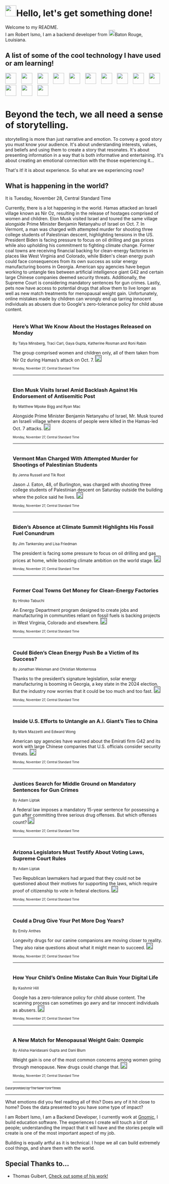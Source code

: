 <h1><img src="https://emojis.slackmojis.com/emojis/images/1643514375/3493/hot-coffee.gif?1643514375" width="35"/>Hello, let's get something done!</h1>

<p>Welcome to my README.<br/>
I am Robert Ismo, I am a backend developer from <img src="https://emojis.slackmojis.com/emojis/images/1638395689/50435/moulin_rouge.png?1638395689" width="20"/>Baton Rouge, Louisiana.</p>
<h2>A list of some of the cool technology I have used or am learning!</h2>
<p>
<img src="https://emojis.slackmojis.com/emojis/images/1643516091/21142/meow_bongotap.gif?1643516091" width="35" alt="">
<img src="https://img.shields.io/badge/Favorite%20Frontend%20Framework-SvelteKit-f83903" alt="">
<img src="https://img.shields.io/badge/Second%20Favorite-Vue-40b581" alt="">
<img src="https://img.shields.io/badge/Most%20Used%20Runtime-Nodejs-78b061" alt="">
<img src="https://emojis.slackmojis.com/emojis/images/1643517416/34482/fire.gif?1643517416" width="35" alt="">
<img src="https://img.shields.io/badge/Javascript%20But%20Better-Typescript-0078ca" alt="">
<img src="https://img.shields.io/badge/Favorite%20Language-Elixir-3e244d" alt="">
<img src="https://img.shields.io/badge/Containerize%20Everything-Docker-6ac9ef" alt="">
<img src="https://emojis.slackmojis.com/emojis/images/1643514596/5999/meow_party.gif?1643514596" width="35" alt="">
<img src="https://img.shields.io/badge/API%20Love%20Language-Graphql-de32a5" alt="">
<img src="https://img.shields.io/badge/Our%20Favorite%20Version%20Controller-Git-e94f33" alt="">
<img src="https://img.shields.io/badge/Favorite%20Database-Redis-d42d1d" alt="">
<img src="https://emojis.slackmojis.com/emojis/images/1643514559/5584/deployparrot.gif?1643514559" width="35" alt="">
<img src="https://img.shields.io/badge/Container%20Interstate-RabbitMQ-f66200" alt="">
<img src="https://img.shields.io/badge/Gotta%20Learn-Kubernetes-316adf" alt="">
<img src="https://img.shields.io/badge/Really%20Mature%20Now-WASM-654fef" alt="">
<img src="https://emojis.slackmojis.com/emojis/images/1666642497/61942/dance_vibe.gif?1666642497" width="35" alt="">
<img src="https://img.shields.io/badge/For%20My%20M1-ARM64-657d96" alt="">
<img src="https://img.shields.io/badge/Loving%20This%20So%20Much-TailwindCSS-17bcb5" alt="">
<img src="https://img.shields.io/badge/Cool%20Build%20Tool-Vite-f9cb24" alt="">
<img src="https://emojis.slackmojis.com/emojis/images/1669231376/62819/working-on-it.gif?1669231376" width="35" alt="">
<img src="https://img.shields.io/badge/Fun%20and%20Easy%20Database-MongoDB-5f8c49" alt="">
<img src="https://img.shields.io/badge/JS%20Life%20Support-NPM-c73737" alt="">
<img src="https://img.shields.io/badge/I%20Liked%20It-DynamoDB-0073b9" alt="">
<img src="https://emojis.slackmojis.com/emojis/images/1643514045/46/question.gif?1643514045" width="35" alt="">
<img src="https://img.shields.io/badge/cool-React-60d6f9" alt="">
<img src="https://img.shields.io/badge/Future%20Big%20Project-Lambda-f37e00" alt="">
<img src="https://img.shields.io/badge/NPM%20But%20Better-PNPM-f1aa07" alt="">
<img src="https://emojis.slackmojis.com/emojis/images/1643514943/9662/fbwow.gif?1643514943" width="35" alt="">
<img src="https://img.shields.io/badge/First%20Language-C-662079" alt="">
<img src="https://img.shields.io/badge/Where%20I%20Deploy%20Frontend-Vercel-000000" alt="">
<img src="https://img.shields.io/badge/Who%20Does%20not%20Want%20an%20App-Swift-f9492a" alt="">
<img src="https://emojis.slackmojis.com/emojis/images/1643514058/151/javascript.png?1643514058" width="35" alt="">
<img src="https://img.shields.io/badge/cool-Python-fbd542" alt="">
<img src="https://img.shields.io/badge/Favorite%20Something-Stripe-656cdc" alt="">
<img src="https://img.shields.io/badge/Of%20Course-HTML5-ed6327" alt="">
<img src="https://emojis.slackmojis.com/emojis/images/1660415405/60731/bomb.gif?1660415405" width="35" alt="">
<img src="https://img.shields.io/badge/hate-CSS-2964ec" alt="">
<img src="https://img.shields.io/badge/Learning-CircleCI-141215" alt="">
<img src="https://img.shields.io/badge/Learning-Rust-fbbb3b" alt="">
<img src="https://emojis.slackmojis.com/emojis/images/1660415397/60712/writing-hand.gif?1660415397" width="35" alt="">
<img src="https://img.shields.io/badge/Dev%20Browser%20of%20Choice-Firefox-cc4e26" alt="">
<img src="https://img.shields.io/badge/Recoverying%20From%20Windows-UNIX-1781e3" alt="">
<img src="https://img.shields.io/badge/LOVE-LogSeq-90c1c2" alt="">
<img src="https://emojis.slackmojis.com/emojis/images/1643514066/223/kirby.gif?1643514066" width="35" alt="">
<img src="https://img.shields.io/badge/Daily%20Driver-MacOS-e6e6e8" alt="">
<img src="https://img.shields.io/badge/Git%20Server-Github-000000" alt="">
<img src="https://img.shields.io/badge/enjoyable-EC2-f17428" alt="">
<img src="https://emojis.slackmojis.com/emojis/images/1643514239/2069/excited.gif?1643514239" width="35" alt="">
</p>
<h1>Beyond the tech, we all need a sense of storytelling.</h1>
<p>storytelling is more than just narrative and emotion. To convey a good story you must know your audience. It's about understanding interests, values, and beliefs and using them to create a story that resonates. It's about presenting information in a way that is both informative and entertaining. It's about creating an emotional connection with the those experiencing it...</p>
<p>That's it! it is about experience. So what are we experiencing now?</p>
<h2>What is happening in the world?</h2>
<p>It is Tuesday, November 28, Central Standard Time</p>
<p>
Currently, there is a lot happening in the world. Hamas attacked an Israeli village known as Nir Oz, resulting in the release of hostages comprised of women and children. Elon Musk visited Israel and toured the same village alongside Prime Minister Benjamin Netanyahu of Israel on Oct. 7. In Vermont, a man was charged with attempted murder for shooting three college students of Palestinian descent, highlighting tensions in the US. President Biden is facing pressure to focus on oil drilling and gas prices while also upholding his commitment to fighting climate change. Former coal towns are receiving financial backing for clean-energy factories in places like West Virginia and Colorado, while Biden&#39;s clean energy push could face consequences from its own success as solar energy manufacturing booms in Georgia. American spy agencies have begun working to untangle ties between artificial intelligence giant G42 and certain large Chinese companies deemed security threats. Additionally, the Supreme Court is considering mandatory sentences for gun crimes. Lastly, pets now have access to potential drugs that allow them to live longer as well as new match treatments for menopausal weight gain. Unfortunately, online mistakes made by children can wrongly end up tarring innocent individuals as abusers due to Google&#39;s zero-tolerance policy for child abuse content.</p>
<ol>
<img src="https://img.shields.io/badge/-world-blue" alt="">
<h3>Here’s What We Know About the Hostages Released on Monday</h3>
<sub>By Talya Minsberg, Traci Carl, Gaya Gupta, Katherine Rosman and Roni Rabin</sub>
<p>The group comprised women and children only, all of them taken from Nir Oz during Hamas’s attack on Oct. 7.  <a href=""><img src="https://developer.nytimes.com/files/poweredby_nytimes_30b.png?v=1583354208352" height="20"></a></p>
<sub><sub>Monday, November 27, Central Standard Time</sub></sub>
<hr/>
<img src="https://img.shields.io/badge/-world-blue" alt="">
<h3>Elon Musk Visits Israel Amid Backlash Against His Endorsement of Antisemitic Post</h3>
<sub>By Matthew Mpoke Bigg and Ryan Mac</sub>
<p>Alongside Prime Minister Benjamin Netanyahu of Israel, Mr. Musk toured an Israeli village where dozens of people were killed in the Hamas-led Oct. 7 attacks.  <a href=""><img src="https://developer.nytimes.com/files/poweredby_nytimes_30b.png?v=1583354208352" height="20"></a></p>
<sub><sub>Monday, November 27, Central Standard Time</sub></sub>
<hr/>
<img src="https://img.shields.io/badge/-us-blue" alt="">
<h3>Vermont Man Charged With Attempted Murder for Shootings of Palestinian Students</h3>
<sub>By Jenna Russell and Tik Root</sub>
<p>Jason J. Eaton, 48, of Burlington, was charged with shooting three college students of Palestinian descent on Saturday outside the building where the police said he lives.  <a href=""><img src="https://developer.nytimes.com/files/poweredby_nytimes_30b.png?v=1583354208352" height="20"></a></p>
<sub><sub>Monday, November 27, Central Standard Time</sub></sub>
<hr/>
<img src="https://img.shields.io/badge/-climate-blue" alt="">
<h3>Biden’s Absence at Climate Summit Highlights His Fossil Fuel Conundrum</h3>
<sub>By Jim Tankersley and Lisa Friedman</sub>
<p>The president is facing some pressure to focus on oil drilling and gas prices at home, while boosting climate ambition on the world stage.  <a href=""><img src="https://developer.nytimes.com/files/poweredby_nytimes_30b.png?v=1583354208352" height="20"></a></p>
<sub><sub>Monday, November 27, Central Standard Time</sub></sub>
<hr/>
<img src="https://img.shields.io/badge/-climate-blue" alt="">
<h3>Former Coal Towns Get Money for Clean-Energy Factories</h3>
<sub>By Hiroko Tabuchi</sub>
<p>An Energy Department program designed to create jobs and manufacturing in communities reliant on fossil fuels is backing projects in West Virginia, Colorado and elsewhere.  <a href=""><img src="https://developer.nytimes.com/files/poweredby_nytimes_30b.png?v=1583354208352" height="20"></a></p>
<sub><sub>Monday, November 27, Central Standard Time</sub></sub>
<hr/>
<img src="https://img.shields.io/badge/-us-blue" alt="">
<h3>Could Biden’s Clean Energy Push Be a Victim of Its Success?</h3>
<sub>By Jonathan Weisman and Christian Monterrosa</sub>
<p>Thanks to the president’s signature legislation, solar energy manufacturing is booming in Georgia, a key state in the 2024 election. But the industry now worries that it could be too much and too fast.  <a href=""><img src="https://developer.nytimes.com/files/poweredby_nytimes_30b.png?v=1583354208352" height="20"></a></p>
<sub><sub>Monday, November 27, Central Standard Time</sub></sub>
<hr/>
<img src="https://img.shields.io/badge/-us-blue" alt="">
<h3>Inside U.S. Efforts to Untangle an A.I. Giant’s Ties to China</h3>
<sub>By Mark Mazzetti and Edward Wong</sub>
<p>American spy agencies have warned about the Emirati firm G42 and its work with large Chinese companies that U.S. officials consider security threats.  <a href=""><img src="https://developer.nytimes.com/files/poweredby_nytimes_30b.png?v=1583354208352" height="20"></a></p>
<sub><sub>Monday, November 27, Central Standard Time</sub></sub>
<hr/>
<img src="https://img.shields.io/badge/-us-blue" alt="">
<h3>Justices Search for Middle Ground on Mandatory Sentences for Gun Crimes</h3>
<sub>By Adam Liptak</sub>
<p>A federal law imposes a mandatory 15-year sentence for possessing a gun after committing three serious drug offenses. But which offenses count?  <a href=""><img src="https://developer.nytimes.com/files/poweredby_nytimes_30b.png?v=1583354208352" height="20"></a></p>
<sub><sub>Monday, November 27, Central Standard Time</sub></sub>
<hr/>
<img src="https://img.shields.io/badge/-us-blue" alt="">
<h3>Arizona Legislators Must Testify About Voting Laws, Supreme Court Rules</h3>
<sub>By Adam Liptak</sub>
<p>Two Republican lawmakers had argued that they could not be questioned about their motives for supporting the laws, which require proof of citizenship to vote in federal elections.  <a href=""><img src="https://developer.nytimes.com/files/poweredby_nytimes_30b.png?v=1583354208352" height="20"></a></p>
<sub><sub>Monday, November 27, Central Standard Time</sub></sub>
<hr/>
<img src="https://img.shields.io/badge/-science-blue" alt="">
<h3>Could a Drug Give Your Pet More Dog Years?</h3>
<sub>By Emily Anthes</sub>
<p>Longevity drugs for our canine companions are moving closer to reality. They also raise questions about what it might mean to succeed.  <a href=""><img src="https://developer.nytimes.com/files/poweredby_nytimes_30b.png?v=1583354208352" height="20"></a></p>
<sub><sub>Monday, November 27, Central Standard Time</sub></sub>
<hr/>
<img src="https://img.shields.io/badge/-technology-blue" alt="">
<h3>How Your Child’s Online Mistake Can Ruin Your Digital Life</h3>
<sub>By Kashmir Hill</sub>
<p>Google has a zero-tolerance policy for child abuse content. The scanning process can sometimes go awry and tar innocent individuals as abusers.  <a href=""><img src="https://developer.nytimes.com/files/poweredby_nytimes_30b.png?v=1583354208352" height="20"></a></p>
<sub><sub>Monday, November 27, Central Standard Time</sub></sub>
<hr/>
<img src="https://img.shields.io/badge/-well-blue" alt="">
<h3>A New Match for Menopausal Weight Gain: Ozempic</h3>
<sub>By Alisha Haridasani Gupta and Dani Blum</sub>
<p>Weight gain is one of the most common concerns among women going through menopause. New drugs could change that.  <a href=""><img src="https://developer.nytimes.com/files/poweredby_nytimes_30b.png?v=1583354208352" height="20"></a></p>
<sub><sub>Monday, November 27, Central Standard Time</sub></sub>
<hr/>
</ol>
<a href="https://developer.nytimes.com"><sub><sub>Data provided by The New York Times</sub></sub></a>
<hr/>
<p>What emotions did you feel reading all of this? Does any of it hit close to home? Does the data presented to you have some type of impact?</p>
<p>I am Robert Ismo, I am a Backend Developer, I currently work at <a href="https://gnomic.education/">Gnomic</a>, I build education software. The experiences I create will touch a lot of people; understanding the impact that it will have and the stories people will create is one of the most important aspect of my job.</p>
<p>Building is equally artful as it is technical. I hope we all can build extremely cool things, and share them with the world.</p>
<h2>Special Thanks to...</h2>
<ul>
<li>Thomas Guibert, <a href="https://github.com/thmsgbrt/thmsgbrt">Check out some of his work!</a></li>
</ul>